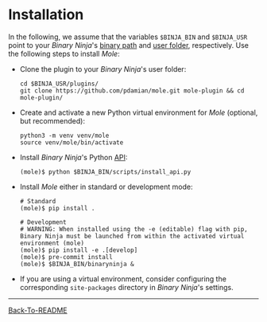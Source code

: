 # Installation
In the following, we assume that the variables `$BINJA_BIN` and `$BINJA_USR` point to your *Binary Ninja*'s [binary path](https://docs.binary.ninja/guide/index.html#binary-path) and [user folder](https://docs.binary.ninja/guide/index.html#user-folder), respectively. Use the following steps to install *Mole*:

- Clone the plugin to your *Binary Ninja*'s user folder:
  ```shell
  cd $BINJA_USR/plugins/
  git clone https://github.com/pdamian/mole.git mole-plugin && cd mole-plugin/
  ```
- Create and activate a new Python virtual environment for *Mole* (optional, but recommended):
  ```shell
  python3 -m venv venv/mole
  source venv/mole/bin/activate
  ```
- Install *Binary Ninja*'s Python [API](https://docs.binary.ninja/dev/batch.html#install-the-api):
  ```shell
  (mole)$ python $BINJA_BIN/scripts/install_api.py
  ```
- Install *Mole* either in standard or development mode:
  ```shell
  # Standard
  (mole)$ pip install .

  # Development
  # WARNING: When installed using the -e (editable) flag with pip, Binary Ninja must be launched from within the activated virtual environment (mole)
  (mole)$ pip install -e .[develop]
  (mole)$ pre-commit install
  (mole)$ $BINJA_BIN/binaryninja &
  ```
- If you are using a virtual environment, consider configuring the corresponding `site-packages` directory in *Binary Ninja*'s settings.
----------------------------------------------------------------------------------------------------
[Back-To-README](../README.md#documentation)